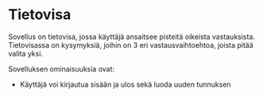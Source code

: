 # Tietovisa
Sovellus on tietovisa, jossa käyttäjä ansaitsee pisteitä oikeista vastauksista. Tietovisassa on kysymyksiä, joihin on 3 eri vastausvaihtoehtoa, joista pitää valita yksi. 

Sovelluksen ominaisuuksia ovat:
* Käyttäjä voi kirjautua sisään ja ulos sekä luoda uuden tunnuksen
